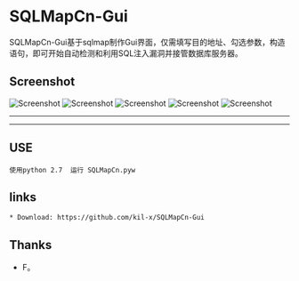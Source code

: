 # SQLMapCn-Gui


SQLMapCn-Gui基于sqlmap制作Gui界面，仅需填写目的地址、勾选参数，构造语句，即可开始自动检测和利用SQL注入漏洞并接管数据库服务器。


Screenshot
----

![Screenshot](https://github.com/kil-x/SQLMapCn-Gui/blob/master/images/1.png)
![Screenshot](https://github.com/kil-x/SQLMapCn-Gui/blob/master/images/2.png)
![Screenshot](https://github.com/kil-x/SQLMapCn-Gui/blob/master/images/3.png)
![Screenshot](https://github.com/kil-x/SQLMapCn-Gui/blob/master/images/4.png)
![Screenshot](https://github.com/kil-x/SQLMapCn-Gui/blob/master/images/5.png)

----
----

USE
----
  ```
使用python 2.7  运行 SQLMapCn.pyw
  ```

links
----
  ```
* Download: https://github.com/kil-x/SQLMapCn-Gui
  ```

Thanks
----
* F。
